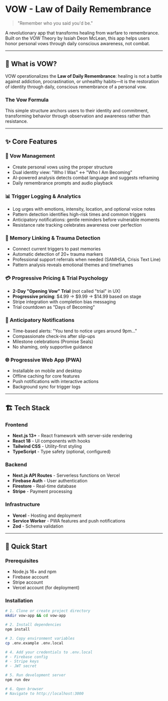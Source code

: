 # VOW - Law of Daily Remembrance

> "Remember who you said you'd be."

A revolutionary app that transforms healing from warfare to remembrance. Built on the VOW Theory by Issiah Deon McLean, this app helps users honor personal vows through daily conscious awareness, not combat.

---

## 🧠 What is VOW?

VOW operationalizes the **Law of Daily Remembrance**: healing is not a battle against addiction, procrastination, or unhealthy habits—it is the restoration of identity through daily, conscious remembrance of a personal vow.

### The Vow Formula
This simple structure anchors users to their identity and commitment, transforming behavior through observation and awareness rather than resistance.

---

## ✨ Core Features

### 🎯 Vow Management
- Create personal vows using the proper structure
- Dual identity view: "Who I Was" ↔ "Who I Am Becoming"
- AI-powered analysis detects combat language and suggests reframing
- Daily remembrance prompts and audio playback

### 📊 Trigger Logging & Analytics
- Log urges with emotions, intensity, location, and optional voice notes
- Pattern detection identifies high-risk times and common triggers
- Anticipatory notifications: gentle reminders before vulnerable moments
- Resistance rate tracking celebrates awareness over perfection

### 🧩 Memory Linking & Trauma Detection
- Connect current triggers to past memories
- Automatic detection of 20+ trauma markers
- Professional support referrals when needed (SAMHSA, Crisis Text Line)
- Pattern analysis reveals emotional themes and timeframes

### 💳 Progressive Pricing & Trial Psychology
- **2-Day "Opening Vow" Trial** (not called "trial" in UX)
- **Progressive pricing**: $4.99 → $9.99 → $14.99 based on stage
- Stripe integration with completion bias messaging
- Trial countdown as "Days of Becoming"

### 🔔 Anticipatory Notifications
- Time-based alerts: "You tend to notice urges around 9pm..."
- Compassionate check-ins after slip-ups
- Milestone celebrations (Promise Seals)
- No shaming, only supportive guidance

### 🌐 Progressive Web App (PWA)
- Installable on mobile and desktop
- Offline caching for core features
- Push notifications with interactive actions
- Background sync for trigger logs

---

## 🏗️ Tech Stack

### Frontend
- **Next.js 13+** - React framework with server-side rendering
- **React 18** - UI components with hooks
- **Tailwind CSS** - Utility-first styling
- **TypeScript** - Type safety (optional, configured)

### Backend
- **Next.js API Routes** - Serverless functions on Vercel
- **Firebase Auth** - User authentication
- **Firestore** - Real-time database
- **Stripe** - Payment processing

### Infrastructure
- **Vercel** - Hosting and deployment
- **Service Worker** - PWA features and push notifications
- **Zod** - Schema validation

---

## 🚀 Quick Start

### Prerequisites
- Node.js 16+ and npm
- Firebase account
- Stripe account
- Vercel account (for deployment)

### Installation
```bash
# 1. Clone or create project directory
mkdir vow-app && cd vow-app

# 2. Install dependencies
npm install

# 3. Copy environment variables
cp .env.example .env.local

# 4. Add your credentials to .env.local
# - Firebase config
# - Stripe keys
# - JWT secret

# 5. Run development server
npm run dev

# 6. Open browser
# Navigate to http://localhost:3000
